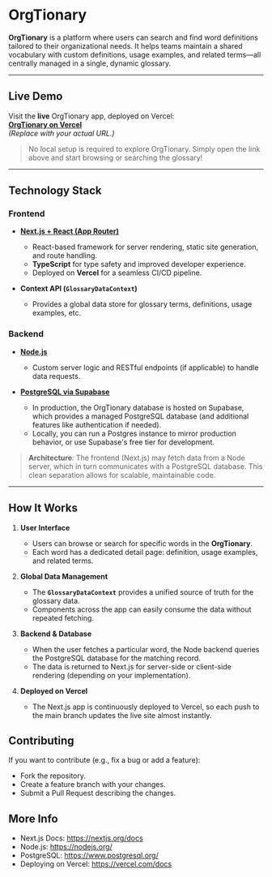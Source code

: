 # OrgTionary

**OrgTionary** is a platform where users can search and find word definitions tailored to their organizational needs. It helps teams maintain a shared vocabulary with custom definitions, usage examples, and related terms—all centrally managed in a single, dynamic glossary.

---

## Live Demo

Visit the **live** OrgTionary app, deployed on Vercel:  
[**OrgTionary on Vercel**](https://orgtionary-frontend.vercel.app/)  
*(Replace with your actual URL.)*

>No local setup is required to explore OrgTionary. Simply open the link above and start browsing or searching the glossary!

---

## Technology Stack

### Frontend

- **[Next.js + React (App Router)](https://nextjs.org/)**  
  - React-based framework for server rendering, static site generation, and route handling.  
  - **TypeScript** for type safety and improved developer experience.  
  - Deployed on **Vercel** for a seamless CI/CD pipeline.

- **Context API (`GlossaryDataContext`)**  
  - Provides a global data store for glossary terms, definitions, usage examples, etc.

### Backend

- **[Node.js](https://nodejs.org/)**  
  - Custom server logic and RESTful endpoints (if applicable) to handle data requests.

- **[PostgreSQL via Supabase](https://supabase.com/)**  
  - In production, the OrgTionary database is hosted on Supabase, which provides a managed PostgreSQL database (and additional features like authentication if needed).
  - Locally, you can run a Postgres instance to mirror production behavior, or use Supabase's free tier for development.

>**Architecture**: The frontend (Next.js) may fetch data from a Node server, which in turn communicates with a PostgreSQL database. This clean separation allows for scalable, maintainable code.

---

## How It Works

1. **User Interface**  
   - Users can browse or search for specific words in the **OrgTionary**.  
   - Each word has a dedicated detail page: definition, usage examples, and related terms.

2. **Global Data Management**  
   - The **`GlossaryDataContext`** provides a unified source of truth for the glossary data.  
   - Components across the app can easily consume the data without repeated fetching.

3. **Backend & Database**  
   - When the user fetches a particular word, the Node backend queries the PostgreSQL database for the matching record.  
   - The data is returned to Next.js for server-side or client-side rendering (depending on your implementation).

4. **Deployed on Vercel**  
   - The Next.js app is continuously deployed to Vercel, so each push to the main branch updates the live site almost instantly.

## Contributing
If you want to contribute (e.g., fix a bug or add a feature):

- Fork the repository.
- Create a feature branch with your changes.
- Submit a Pull Request describing the changes.

## More Info
- Next.js Docs: https://nextjs.org/docs
- Node.js: https://nodejs.org/
- PostgreSQL: https://www.postgresql.org/
- Deploying on Vercel: https://vercel.com/docs